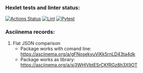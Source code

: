 ### Hexlet tests and linter status:
[![Actions Status](https://github.com/Andrey-Volkovitskiy/python-project-50/workflows/hexlet-check/badge.svg)](https://github.com/Andrey-Volkovitskiy/python-project-50/actions)   [![Lint](https://github.com/Andrey-Volkovitskiy/python-project-50/actions/workflows/flake8_linter.yml/badge.svg)](https://github.com/Andrey-Volkovitskiy/python-project-50/actions/workflows/flake8_linter.yml)   [![Pytest](https://github.com/Andrey-Volkovitskiy/python-project-50/actions/workflows/pytest.yml/badge.svg)](https://github.com/Andrey-Volkovitskiy/python-project-50/actions/workflows/pytest.yml)

### Asciinema records:
1. Flat JSON comparison
    - Package works with comand line: https://asciinema.org/a/gFNosekyuViKk5rnLD43ta4dk
    - Package works as library: https://asciinema.org/a/sj3WHIVbtESrCKfRGz8h3X9OT

